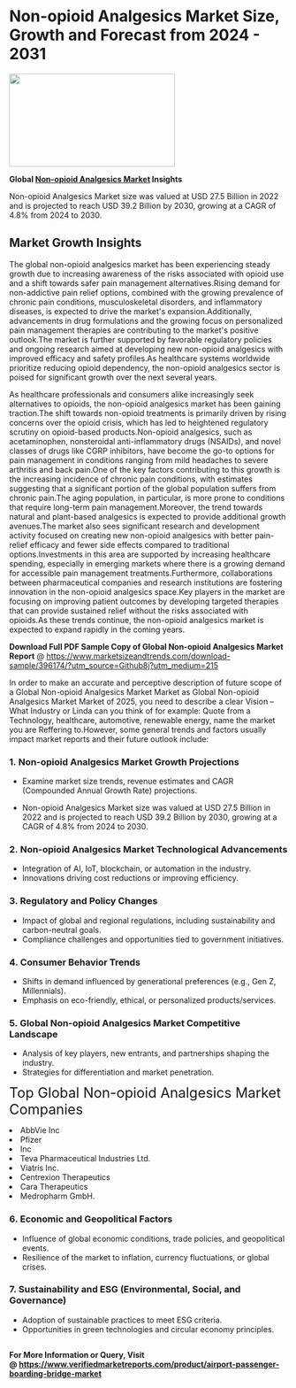 <H1>Non-opioid Analgesics Market Size, Growth and Forecast from 2024 - 2031</H1><img class="aligncenter size-medium wp-image-584254" src="https://thirdeyenews.in/wp-content/uploads/2024/09/Global-Market-Research-300x168.jpeg" alt="" width="300" height="168" /><p><strong>Global&nbsp;<a href="https://www.marketsizeandtrends.com/download-sample/396174/?utm_source=Github8j?utm_medium=215">Non-opioid Analgesics Market</a> Insights</strong></p><p>Non-opioid Analgesics Market size was valued at USD 27.5 Billion in 2022 and is projected to reach USD 39.2 Billion by 2030, growing at a CAGR of 4.8% from 2024 to 2030.</p><p><h2>Market Growth Insights</h2> <p>The global non-opioid analgesics market has been experiencing steady growth due to increasing awareness of the risks associated with opioid use and a shift towards safer pain management alternatives.Rising demand for non-addictive pain relief options, combined with the growing prevalence of chronic pain conditions, musculoskeletal disorders, and inflammatory diseases, is expected to drive the market's expansion.Additionally, advancements in drug formulations and the growing focus on personalized pain management therapies are contributing to the market's positive outlook.The market is further supported by favorable regulatory policies and ongoing research aimed at developing new non-opioid analgesics with improved efficacy and safety profiles.As healthcare systems worldwide prioritize reducing opioid dependency, the non-opioid analgesics sector is poised for significant growth over the next several years.</p> <p>As healthcare professionals and consumers alike increasingly seek alternatives to opioids, the non-opioid analgesics market has been gaining traction.The shift towards non-opioid treatments is primarily driven by rising concerns over the opioid crisis, which has led to heightened regulatory scrutiny on opioid-based products.Non-opioid analgesics, such as acetaminophen, nonsteroidal anti-inflammatory drugs (NSAIDs), and novel classes of drugs like CGRP inhibitors, have become the go-to options for pain management in conditions ranging from mild headaches to severe arthritis and back pain.One of the key factors contributing to this growth is the increasing incidence of chronic pain conditions, with estimates suggesting that a significant portion of the global population suffers from chronic pain.The aging population, in particular, is more prone to conditions that require long-term pain management.Moreover, the trend towards natural and plant-based analgesics is expected to provide additional growth avenues.The market also sees significant research and development activity focused on creating new non-opioid analgesics with better pain-relief efficacy and fewer side effects compared to traditional options.Investments in this area are supported by increasing healthcare spending, especially in emerging markets where there is a growing demand for accessible pain management treatments.Furthermore, collaborations between pharmaceutical companies and research institutions are fostering innovation in the non-opioid analgesics space.Key players in the market are focusing on improving patient outcomes by developing targeted therapies that can provide sustained relief without the risks associated with opioids.As these trends continue, the non-opioid analgesics market is expected to expand rapidly in the coming years.</p> <p><span class=""><strong>Download Full PDF Sample Copy of Global Non-opioid Analgesics Market Report</strong> @ <a href="https://www.marketsizeandtrends.com/download-sample/396174/?utm_source=Github8j?utm_medium=215" target="_blank">https://www.marketsizeandtrends.com/download-sample/396174/?utm_source=Github8j?utm_medium=215</a></span></p><p>In order to make an accurate and perceptive description of future scope of a Global&nbsp;Non-opioid Analgesics Market Market as Global&nbsp;Non-opioid Analgesics Market Market of 2025, you need to describe a clear Vision &ndash; What Industry or Linda can you think of for example: Quote from a Technology, healthcare, automotive, renewable energy, name the market you are Reffering to.However, some general trends and factors usually impact market reports and their future outlook include:</p><h3>1.&nbsp;<strong>Non-opioid Analgesics Market Growth Projections</strong></h3><ul><li>Examine market size trends, revenue estimates and CAGR (Compounded Annual Growth Rate) projections.</li><li><p>Non-opioid Analgesics Market size was valued at USD 27.5 Billion in 2022 and is projected to reach USD 39.2 Billion by 2030, growing at a CAGR of 4.8% from 2024 to 2030.</p></li></ul><h3>2.&nbsp;<strong>Non-opioid Analgesics Market Technological Advancements</strong></h3><ul><li>Integration of AI, IoT, blockchain, or automation in the industry.</li><li>Innovations driving cost reductions or improving efficiency.</li></ul><h3>3.&nbsp;<strong>Regulatory and Policy Changes</strong></h3><ul><li>Impact of global and regional regulations, including sustainability and carbon-neutral goals.</li><li>Compliance challenges and opportunities tied to government initiatives.</li></ul><h3>4.&nbsp;<strong>Consumer Behavior Trends</strong></h3><ul><li>Shifts in demand influenced by generational preferences (e.g., Gen Z, Millennials).</li><li>Emphasis on eco-friendly, ethical, or personalized products/services.</li></ul><h3>5.&nbsp;<strong>Global Non-opioid Analgesics Market Competitive Landscape</strong></h3><ul><li>Analysis of key players, new entrants, and partnerships shaping the industry.</li><li>Strategies for differentiation and market penetration.</li></ul><p data-pm-slice="1 1 []"><span style="color: inherit; font-family: inherit; font-size: 25px;">Top Global Non-opioid Analgesics Market Companies</span></p><div class="" data-test-id=""><p><li>AbbVie Inc</li><li> Pfizer</li><li> Inc</li><li> Teva Pharmaceutical Industries Ltd.</li><li> Viatris Inc.</li><li> Centrexion Therapeutics</li><li> Cara Therapeutics</li><li> Medropharm GmbH.</li></p></div><h3>6.&nbsp;<strong>Economic and Geopolitical Factors</strong></h3><ul><li>Influence of global economic conditions, trade policies, and geopolitical events.</li><li>Resilience of the market to inflation, currency fluctuations, or global crises.</li></ul><h3>7.&nbsp;<strong>Sustainability and ESG (Environmental, Social, and Governance)</strong></h3><ul><li>Adoption of sustainable practices to meet ESG criteria.</li><li>Opportunities in green technologies and circular economy principles.</li></ul><h2><strong style="font-size: 14px;">For More Information or Query, Visit @&nbsp;</strong><a style="background-color: #ffffff; font-size: 14px;" href="https://www.marketsizeandtrends.com/report/non-opioid-analgesics-market/" target="_blank">https://www.verifiedmarketreports.com/product/airport-passenger-boarding-bridge-market</a></h2>